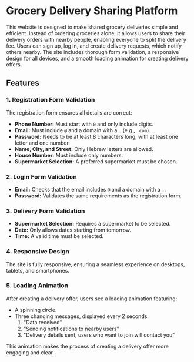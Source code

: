 # Grocery Delivery Sharing Platform

This website is designed to make shared grocery deliveries simple and efficient. Instead of ordering groceries alone, it allows users to share their delivery orders with nearby people, enabling everyone to split the delivery fee. Users can sign up, log in, and create delivery requests, which notify others nearby. The site includes thorough form validation, a responsive design for all devices, and a smooth loading animation for creating delivery offers.

## Features

### 1. Registration Form Validation
The registration form ensures all details are correct:
- **Phone Number:** Must start with `0` and only include digits.
- **Email:** Must include `@` and a domain with a `.` (e.g., `.com`).
- **Password:** Needs to be at least 8 characters long, with at least one letter and one number.
- **Name, City, and Street:** Only Hebrew letters are allowed.
- **House Number:** Must include only numbers.
- **Supermarket Selection:** A preferred supermarket must be chosen.

### 2. Login Form Validation
- **Email:** Checks that the email includes `@` and a domain with a `.`.
- **Password:** Validates the same requirements as the registration form.

### 3. Delivery Form Validation
- **Supermarket Selection:** Requires a supermarket to be selected.
- **Date:** Only allows dates starting from tomorrow.
- **Time:** A valid time must be selected.

### 4. Responsive Design
The site is fully responsive, ensuring a seamless experience on desktops, tablets, and smartphones.

### 5. Loading Animation
After creating a delivery offer, users see a loading animation featuring:
- A spinning circle.
- Three changing messages, displayed every 2 seconds:
  1. "Data received"
  2. "Sending notifications to nearby users"
  3. "Delivery details sent, users who want to join will contact you"

This animation makes the process of creating a delivery offer more engaging and clear.
